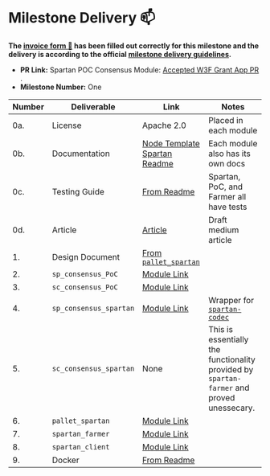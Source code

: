 # Milestone Delivery :mailbox:

**The [invoice form :pencil:](https://forms.gle/8Wx7nxtq8fKrsuEz8) has been filled out correctly for this milestone and the delivery is according to the official [milestone delivery guidelines](https://github.com/w3f/General-Grants-Program/blob/master/grants/milestone-deliverables-guidelines.md).**

- **PR Link:** Spartan POC Consensus Module: [Accepted W3F Grant App PR](https://github.com/w3f/Open-Grants-Program/pull/357) .
- **Milestone Number:** One

| Number | Deliverable            | Link                                                                                                                            | Notes                                                                                     |
| ------ | ---------------------- | ------------------------------------------------------------------------------------------------------------------------------- | ----------------------------------------------------------------------------------------- |
| 0a.    | License                | Apache 2.0                                                                                                                      | Placed in each module                                                                     |
| 0b.    | Documentation          | [Node Template Spartan Readme](https://github.com/subspace/substrate/blob/w3f-spartan-ms-1/bin/node-template-spartan/README.md) | Each module also has its own docs                                                         |
| 0c.    | Testing Guide          | [From Readme](https://github.com/subspace/substrate/blob/w3f-spartan-ms-1/bin/node-template-spartan/README.md#run-tests)        | Spartan, PoC, and Farmer all have tests                                                   |
| 0d.    | Article                | [Article](https://medium.com/@jeremiahwagstaff/bringing-poc-consensus-to-substrate-d49d49a912bd)                                | Draft medium article                                                                      |
| 1.     | Design Document        | [From `pallet_spartan`](https://github.com/subspace/substrate/blob/w3f-spartan-ms-1/frame/spartan/design.md)                    |                                                                                           |
| 2.     | `sp_consensus_PoC`     | [Module Link](https://github.com/subspace/substrate/tree/w3f-spartan-ms-1/primitives/consensus/poc)                             |                                                                                           |
| 3.     | `sc_consensus_PoC`     | [Module Link](https://github.com/subspace/substrate/tree/w3f-spartan-ms-1/client/consensus/poc)                                 |                                                                                           |
| 4.     | `sp_consensus_spartan` | [Module Link](https://github.com/subspace/substrate/tree/w3f-spartan-ms-1/primitives/consensus/spartan)                         | Wrapper for [`spartan-codec`](https://github.com/subspace/spartan-codec)                  |
| 5.     | `sc_consensus_spartan` | None                                                                                                                            | This is essentially the functionality provided by `spartan-farmer` and proved unessecary. |
| 6.     | `pallet_spartan`       | [Module Link](https://github.com/subspace/substrate/tree/w3f-spartan-ms-1/frame/spartan)                                        |                                                                                           |
| 7.     | `spartan_farmer`       | [Module Link](https://github.com/subspace/spartan-farmer/tree/w3f-spartan-ms-1.2)                                               |                                                                                           |
| 8.     | `spartan_client`       | [Module Link](https://github.com/subspace/substrate/blob/w3f-spartan-ms-1/bin/node-template-spartan)                            |                                                                                           |
| 9.     | Docker                 | [From Readme](https://github.com/subspace/substrate/blob/w3f-spartan-ms-1/bin/node-template-spartan#run-with-docker)            |                                                                                           |
